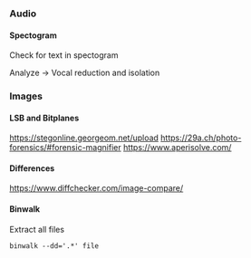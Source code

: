 ### Audio

#### Spectogram
Check for text in spectogram


Analyze -> Vocal reduction and isolation



### Images
#### LSB and Bitplanes
https://stegonline.georgeom.net/upload
https://29a.ch/photo-forensics/#forensic-magnifier
https://www.aperisolve.com/

#### Differences
https://www.diffchecker.com/image-compare/

#### Binwalk

Extract all files
```shell
binwalk --dd='.*' file
```